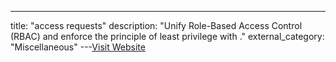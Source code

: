 ---
title: "access requests"
description: "Unify Role-Based Access Control (RBAC) and enforce the principle of least privilege with  ."
external_category: "Miscellaneous"
---[Visit Website](https://goteleport.com/features/access-requests/)


